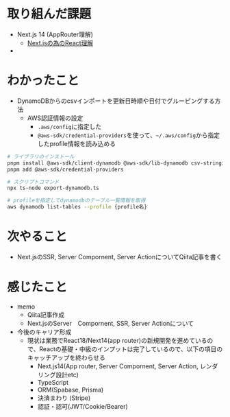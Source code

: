 # 取り組んだ課題

- Next.js 14 (AppRouter理解)
  - [Next.jsの為のReact理解](https://nextjs.org/learn/react-foundations/server-and-client-components)
- 

# わかったこと

- DynamoDBからのcsvインポートを更新日時順や日付でグルーピングする方法
  - AWS認証情報の設定
    - `.aws/config`に指定した
    - `@aws-sdk/credential-providers`を使って、`~/.aws/config`から指定したprofile情報を読み込める

```zsh
# ライブラリのインストール
pnpm install @aws-sdk/client-dynamodb @aws-sdk/lib-dynamodb csv-stringify typescript ts-node @types/node dotenv
pnpm add @aws-sdk/credential-providers

# スクリプトコマンド
npx ts-node export-dynamodb.ts

# profileを指定してdynamodbのテーブル一覧情報を取得
aws dynamodb list-tables --profile {profile名}
```


# 次やること

- Next.jsのSSR, Server Compornent, Server ActionについてQiita記事を書く 

# 感じたこと

- memo
  - Qiita記事作成
  - Next.jsのServer　Compornent, SSR, Server Actionについて
- 今後のキャリア形成
  - 現状は業務でReact18/Next14(app router)の新規開発を進めているので、Reactの基礎・中級のインプットは完了しているので、以下の項目のキャッチアップを終わらせる
    - Next.js14(App router, Server Compornent, Server Action, レンダリング設計etc)
    - TypeScript
    - ORM(Spabase, Prisma)
    - 決済まわり (Stripe)
    - 認証・認可(JWT/Cookie/Bearer)


